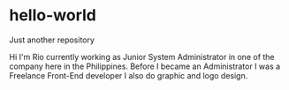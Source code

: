 # hello-world
Just another repository

Hi I'm Rio currently working as Junior System Administrator in one of the company here in the Philippines. Before I became an Administrator I was a Freelance Front-End developer I also do graphic and logo design.

